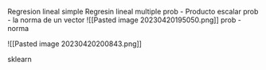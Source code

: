  Regresion lineal simple
 Regresin lineal multiple 
 prob - Producto escalar
 prob - la norma de un vector
 ![[Pasted image 20230420195050.png]]
prob - norma

![[Pasted image 20230420200843.png]]

sklearn